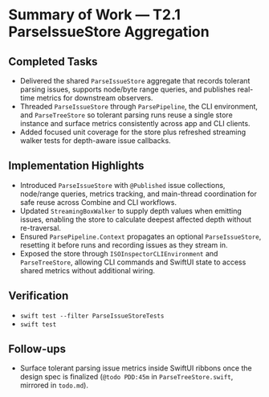 # Summary of Work — T2.1 ParseIssueStore Aggregation

## Completed Tasks
- Delivered the shared `ParseIssueStore` aggregate that records tolerant parsing issues, supports node/byte range queries, and publishes real-time metrics for downstream observers.
- Threaded `ParseIssueStore` through `ParsePipeline`, the CLI environment, and `ParseTreeStore` so tolerant parsing runs reuse a single store instance and surface metrics consistently across app and CLI clients.
- Added focused unit coverage for the store plus refreshed streaming walker tests for depth-aware issue callbacks.

## Implementation Highlights
- Introduced `ParseIssueStore` with `@Published` issue collections, node/range queries, metrics tracking, and main-thread coordination for safe reuse across Combine and CLI workflows.
- Updated `StreamingBoxWalker` to supply depth values when emitting issues, enabling the store to calculate deepest affected depth without re-traversal.
- Ensured `ParsePipeline.Context` propagates an optional `ParseIssueStore`, resetting it before runs and recording issues as they stream in.
- Exposed the store through `ISOInspectorCLIEnvironment` and `ParseTreeStore`, allowing CLI commands and SwiftUI state to access shared metrics without additional wiring.

## Verification
- `swift test --filter ParseIssueStoreTests`
- `swift test`

## Follow-ups
- Surface tolerant parsing issue metrics inside SwiftUI ribbons once the design spec is finalized (`@todo PDD:45m` in `ParseTreeStore.swift`, mirrored in `todo.md`).
